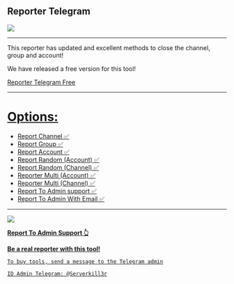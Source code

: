 ## Reporter Telegram

<img src="https://github.com/esfelorm/ReporterTelegram-VIP/assets/175118235/9c0f8fa8-0171-4d45-8658-e378037aeebf"> 

------------------------
This reporter has updated and excellent methods to close the channel, group and account! 

We have released a free version for this tool! 

<a href="https://github.com/esfelurm/Reporter-Telegram">Reporter Telegram Free

------------------------

# Options: 

- Report Channel ✅
- Report Group ✅
- Report Account ✅
- Report Random (Account) ✅
- Report Random (Channel) ✅
- Reporter Multi (Account) ✅
- Reporter Multi (Channel) ✅
- Report To Admin support ✅
- Report To Admin With Email ✅

------------------------

<img src="https://github.com/esfelorm/ReporterTelegram-VIP/assets/175118235/051baed3-ad8f-4f38-a2a0-65020568d858"> 

<b> Report To Admin Support 👆</b> 


<b> Be a real reporter with this tool!</b> 


`To buy tools, send a message to the Telegram admin`

```
ID Admin Telegram: @Serverkill3r
```
